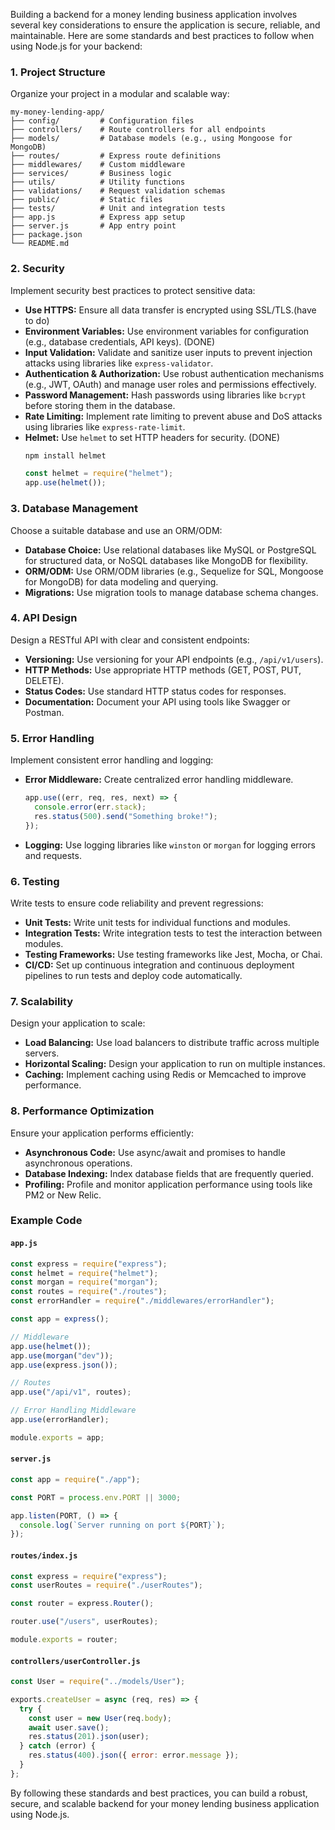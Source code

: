 Building a backend for a money lending business application involves several key considerations to ensure the application is secure, reliable, and maintainable. Here are some standards and best practices to follow when using Node.js for your backend:

### 1. **Project Structure**

Organize your project in a modular and scalable way:

```
my-money-lending-app/
├── config/         # Configuration files
├── controllers/    # Route controllers for all endpoints
├── models/         # Database models (e.g., using Mongoose for MongoDB)
├── routes/         # Express route definitions
├── middlewares/    # Custom middleware
├── services/       # Business logic
├── utils/          # Utility functions
├── validations/    # Request validation schemas
├── public/         # Static files
├── tests/          # Unit and integration tests
├── app.js          # Express app setup
├── server.js       # App entry point
├── package.json
└── README.md
```

### 2. **Security**

Implement security best practices to protect sensitive data:

- **Use HTTPS:** Ensure all data transfer is encrypted using SSL/TLS.(have to do)
- **Environment Variables:** Use environment variables for configuration (e.g., database credentials, API keys). (DONE)
- **Input Validation:** Validate and sanitize user inputs to prevent injection attacks using libraries like `express-validator`.
- **Authentication & Authorization:** Use robust authentication mechanisms (e.g., JWT, OAuth) and manage user roles and permissions effectively.
- **Password Management:** Hash passwords using libraries like `bcrypt` before storing them in the database.
- **Rate Limiting:** Implement rate limiting to prevent abuse and DoS attacks using libraries like `express-rate-limit`.
- **Helmet:** Use `helmet` to set HTTP headers for security. (DONE)
  ```bash
  npm install helmet
  ```
  ```js
  const helmet = require("helmet");
  app.use(helmet());
  ```

### 3. **Database Management**

Choose a suitable database and use an ORM/ODM:

- **Database Choice:** Use relational databases like MySQL or PostgreSQL for structured data, or NoSQL databases like MongoDB for flexibility.
- **ORM/ODM:** Use ORM/ODM libraries (e.g., Sequelize for SQL, Mongoose for MongoDB) for data modeling and querying.
- **Migrations:** Use migration tools to manage database schema changes.

### 4. **API Design**

Design a RESTful API with clear and consistent endpoints:

- **Versioning:** Use versioning for your API endpoints (e.g., `/api/v1/users`).
- **HTTP Methods:** Use appropriate HTTP methods (GET, POST, PUT, DELETE).
- **Status Codes:** Use standard HTTP status codes for responses.
- **Documentation:** Document your API using tools like Swagger or Postman.

### 5. **Error Handling**

Implement consistent error handling and logging:

- **Error Middleware:** Create centralized error handling middleware.
  ```js
  app.use((err, req, res, next) => {
    console.error(err.stack);
    res.status(500).send("Something broke!");
  });
  ```
- **Logging:** Use logging libraries like `winston` or `morgan` for logging errors and requests.

### 6. **Testing**

Write tests to ensure code reliability and prevent regressions:

- **Unit Tests:** Write unit tests for individual functions and modules.
- **Integration Tests:** Write integration tests to test the interaction between modules.
- **Testing Frameworks:** Use testing frameworks like Jest, Mocha, or Chai.
- **CI/CD:** Set up continuous integration and continuous deployment pipelines to run tests and deploy code automatically.

### 7. **Scalability**

Design your application to scale:

- **Load Balancing:** Use load balancers to distribute traffic across multiple servers.
- **Horizontal Scaling:** Design your application to run on multiple instances.
- **Caching:** Implement caching using Redis or Memcached to improve performance.

### 8. **Performance Optimization**

Ensure your application performs efficiently:

- **Asynchronous Code:** Use async/await and promises to handle asynchronous operations.
- **Database Indexing:** Index database fields that are frequently queried.
- **Profiling:** Profile and monitor application performance using tools like PM2 or New Relic.

### Example Code

#### `app.js`

```js
const express = require("express");
const helmet = require("helmet");
const morgan = require("morgan");
const routes = require("./routes");
const errorHandler = require("./middlewares/errorHandler");

const app = express();

// Middleware
app.use(helmet());
app.use(morgan("dev"));
app.use(express.json());

// Routes
app.use("/api/v1", routes);

// Error Handling Middleware
app.use(errorHandler);

module.exports = app;
```

#### `server.js`

```js
const app = require("./app");

const PORT = process.env.PORT || 3000;

app.listen(PORT, () => {
  console.log(`Server running on port ${PORT}`);
});
```

#### `routes/index.js`

```js
const express = require("express");
const userRoutes = require("./userRoutes");

const router = express.Router();

router.use("/users", userRoutes);

module.exports = router;
```

#### `controllers/userController.js`

```js
const User = require("../models/User");

exports.createUser = async (req, res) => {
  try {
    const user = new User(req.body);
    await user.save();
    res.status(201).json(user);
  } catch (error) {
    res.status(400).json({ error: error.message });
  }
};
```

By following these standards and best practices, you can build a robust, secure, and scalable backend for your money lending business application using Node.js.
